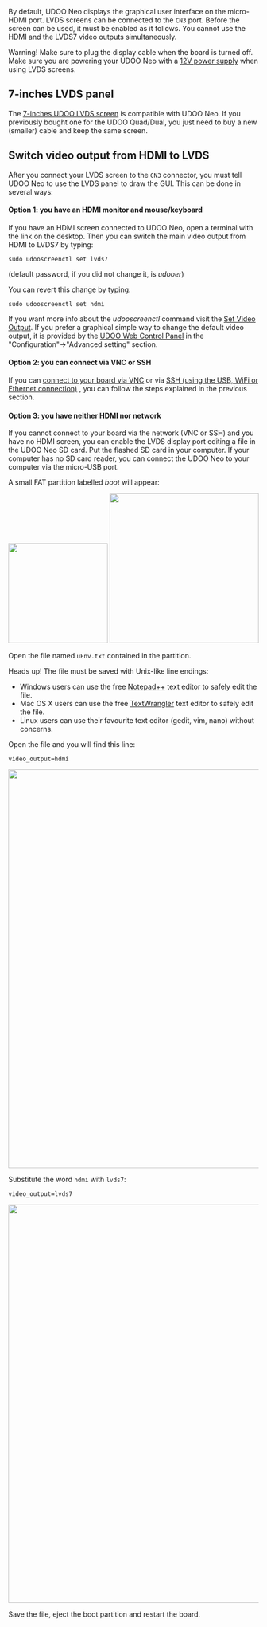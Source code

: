 By default, UDOO Neo displays the graphical user interface on the micro-HDMI port.
LVDS screens can be connected to the `CN3` port. Before the screen can be used, it must be enabled as it follows. You cannot use the HDMI and the LVDS7 video outputs simultaneously.

<div class="alert alert-danger" role="alert">
  <span class="glyphicon glyphicon-exclamation-sign" aria-hidden="true"></span>
  <span class="sr-only">Warning!</span>
  Make sure to plug the display cable when the board is turned off. <br />
  Make sure you are powering your UDOO Neo with a <a href="http://shop.udoo.org/accessories/power-adapter-eu.html">12V power supply</a> when using LVDS screens.
</div>


## 7-inches LVDS panel
The [7-inches UDOO LVDS screen](http://shop.udoo.org/video-kit-7-touch-for-neo.html) is compatible with UDOO Neo. If you previously bought one for the UDOO Quad/Dual, you just need to buy a new (smaller) cable and keep the same screen.


## Switch video output from HDMI to LVDS
After you connect your LVDS screen to the `CN3` connector, you must tell UDOO Neo to use the LVDS panel to draw the GUI. This can be done in several ways:


#### Option 1: you have an HDMI monitor and mouse/keyboard
If you have an HDMI screen connected to UDOO Neo, open a terminal with the link on the desktop. Then you can switch the main video output from HDMI to LVDS7 by typing:

    sudo udooscreenctl set lvds7

(default password, if you did not change it, is *udooer*)

You can revert this change by typing:

    sudo udooscreenctl set hdmi

If you want more info about the *udooscreenctl* command visit the [Set Video Output](../Cookbook_Linux/Set_video_output.html).
If you prefer a graphical simple way to change the default video output, it is provided by the [UDOO Web Control Panel](../Basic_Setup/Web_Control_Panel.html) in the "Configuration"->"Advanced setting" section.

#### Option 2: you can connect via VNC or SSH
If you can [connect to your board via VNC](../Basic_Setup/Remote_Desktop_(VNC).html) or via [SSH (using the USB, WiFi or Ethernet connection)](../Basic_Setup/Remote_Terminal_(SSH).html) , you can follow the steps explained in the previous section.


#### Option 3: you have neither HDMI nor network
If you cannot connect to your board via the network (VNC or SSH) and you have no HDMI screen, you can enable the LVDS display port editing a file in the UDOO Neo SD card. Put the flashed SD card in your computer. If your computer has no SD card reader, you can connect the UDOO Neo to your computer via the micro-USB port.

A small FAT partition labelled *boot* will appear:

<img style="width:200px; " src="../img/gionji/DOCS_lvds_via_usb_01.PNG">

<img style="width:300px; " src="../img/gionji/DOCS_lvds_via_usb_02.PNG">

Open the file named `uEnv.txt` contained in the partition.

<span class="label label-warning">Heads up!</span> The file must be saved with Unix-like line endings:

 * Windows users can use the free [Notepad++](https://notepad-plus-plus.org/download/) text editor to safely edit the file.
 * Mac OS X users can use the free [TextWrangler](http://www.barebones.com/products/textwrangler/) text editor to safely edit the file.
 * Linux users can use their favourite text editor (gedit, vim, nano) without concerns.

Open the file and you will find this line:

    video_output=hdmi

<img style="width:800px; " src="../img/gionji/DOCS_lvds_via_usb_03.PNG">

Substitute the word `hdmi` with `lvds7`:

    video_output=lvds7

<img style="width:800px; " src="../img/gionji/DOCS_lvds_via_usb_04.PNG">

Save the file, eject the boot partition and restart the board.
